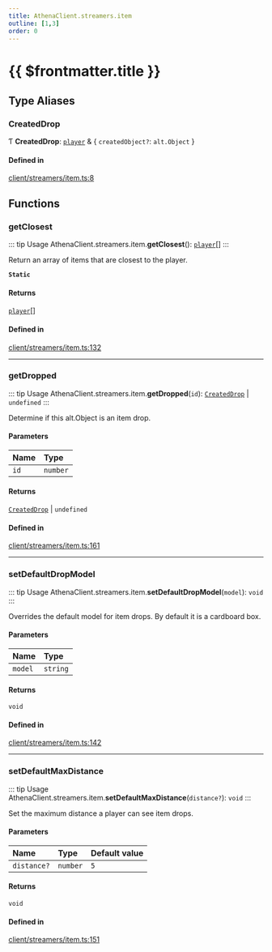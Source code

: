 ```yaml
---
title: AthenaClient.streamers.item
outline: [1,3]
order: 0
---
```


# {{ $frontmatter.title }}


## Type Aliases

### CreatedDrop

Ƭ **CreatedDrop**: [`player`](server_config.md#player) & { `createdObject?`: `alt.Object`  }

#### Defined in

[client/streamers/item.ts:8](https://github.com/Stuyk/altv-athena/blob/7cb341a/src/core/client/streamers/item.ts#L8)

## Functions

### getClosest

::: tip Usage
AthenaClient.streamers.item.**getClosest**(): [`player`](server_config.md#player)[]
:::

Return an array of items that are closest to the player.

**`Static`**

#### Returns

[`player`](server_config.md#player)[]

#### Defined in

[client/streamers/item.ts:132](https://github.com/Stuyk/altv-athena/blob/7cb341a/src/core/client/streamers/item.ts#L132)

___

### getDropped

::: tip Usage
AthenaClient.streamers.item.**getDropped**(`id`): [`CreatedDrop`](client_streamers_item.md#CreatedDrop) \| `undefined`
:::

Determine if this alt.Object is an item drop.

#### Parameters

| Name | Type |
| :------ | :------ |
| `id` | `number` |

#### Returns

[`CreatedDrop`](client_streamers_item.md#CreatedDrop) \| `undefined`

#### Defined in

[client/streamers/item.ts:161](https://github.com/Stuyk/altv-athena/blob/7cb341a/src/core/client/streamers/item.ts#L161)

___

### setDefaultDropModel

::: tip Usage
AthenaClient.streamers.item.**setDefaultDropModel**(`model`): `void`
:::

Overrides the default model for item drops.
By default it is a cardboard box.

#### Parameters

| Name | Type |
| :------ | :------ |
| `model` | `string` |

#### Returns

`void`

#### Defined in

[client/streamers/item.ts:142](https://github.com/Stuyk/altv-athena/blob/7cb341a/src/core/client/streamers/item.ts#L142)

___

### setDefaultMaxDistance

::: tip Usage
AthenaClient.streamers.item.**setDefaultMaxDistance**(`distance?`): `void`
:::

Set the maximum distance a player can see item drops.

#### Parameters

| Name | Type | Default value |
| :------ | :------ | :------ |
| `distance?` | `number` | `5` |

#### Returns

`void`

#### Defined in

[client/streamers/item.ts:151](https://github.com/Stuyk/altv-athena/blob/7cb341a/src/core/client/streamers/item.ts#L151)
